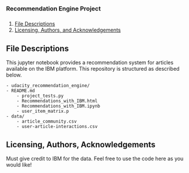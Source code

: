 ##
### Recommendation Engine Project
###

1. [File Descriptions](#files)
2. [Licensing, Authors, and Acknowledgements](#licensing)

## File Descriptions

This jupyter notebook provides a recommendation system for articles available on the IBM platform. This repository is structured as described below. 

	- udacity_recommendation_engine/
	- README.md
        - project_tests.py
        - Recommendations_with_IBM.html
        - Recommendations_with_IBM.ipynb
        - user_item_matrix.p
	- data/
		- article_community.csv
		- user-article-interactions.csv
 
## Licensing, Authors, Acknowledgements

Must give credit to IBM for the data. Feel free to use the code here as you would like!